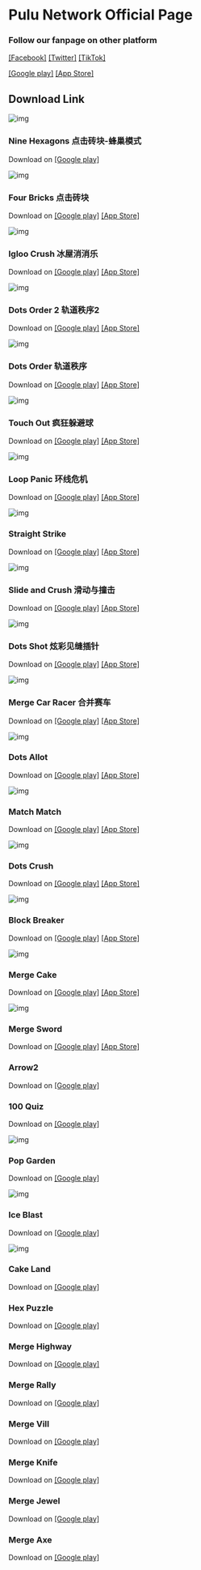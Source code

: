 # Pulu Network Official Page

### Follow our fanpage on other platform
[[Facebook]](https://www.facebook.com/pulunetwork) [[Twitter]](https://twitter.com/CodeFgame) [[TikTok]](https://tiktok.com/@pulunetwork)

[[Google play]](https://play.google.com/store/apps/dev?id=7630802525166577768) [[App Store]](https://itunes.apple.com/developer/id1040525394)

## Download Link
![img](https://puluwang.github.io/img/NineHexagons.png)	
### Nine Hexagons 点击砖块-蜂巢模式	
Download on [[Google play]](https://play.google.com/store/apps/details?id=com.pulu.ninehexagons)

![img](https://puluwang.github.io/img/FourBricks.png)	
### Four Bricks 点击砖块	
Download on [[Google play]](https://play.google.com/store/apps/details?id=com.pulu.tapbrick) [[App Store]](https://apps.apple.com/app/id1614139461)

![img](https://puluwang.github.io/img/IglooCrush.png)
### Igloo Crush 冰屋消消乐
Download on [[Google play]](https://play.google.com/store/apps/details?id=com.pulunetwork.igloocrush) [[App Store]](https://apps.apple.com/app/id1610635448)

![img](https://puluwang.github.io/img/DotsOrder2.png)
### Dots Order 2 轨道秩序2	
Download on [[Google play]](https://play.google.com/store/apps/details?id=com.pulu.dotsorder2) [[App Store]](https://apps.apple.com/app/id1581153711)

![img](https://puluwang.github.io/img/DotsOrder.png)	
### Dots Order 轨道秩序	
Download on [[Google play]](https://play.google.com/store/apps/details?id=com.pulu.dotsorder) [[App Store]](https://apps.apple.com/app/id1552614376)

![img](https://puluwang.github.io/img/TouchOut.png)	
### Touch Out 疯狂躲避球	
Download on [[Google play]](https://play.google.com/store/apps/details?id=com.pulu.touchout) [[App Store]](https://apps.apple.com/app/id1552614558)

![img](https://puluwang.github.io/img/LoopPanic.png)	
### Loop Panic 环线危机	
Download on [[Google play]](https://play.google.com/store/apps/details?id=com.codef.looppanic) [[App Store]](https://apps.apple.com/app/id1537915263)

![img](https://puluwang.github.io/img/StraightStrike.png)	
### Straight Strike 	
Download on [[Google play]](https://play.google.com/store/apps/details?id=com.codef.straightstrike) [[App Store]](https://apps.apple.com/app/id1519599021)

![img](https://puluwang.github.io/img/Slideandcrush.png)
### Slide and Crush 滑动与撞击
Download on [[Google play]](https://play.google.com/store/apps/details?id=com.codef.slideandcrush) [[App Store]](https://itunes.apple.com/app/id1509004463)

![img](https://puluwang.github.io/img/dotsshot.png)
### Dots Shot 炫彩见缝插针
Download on [[Google play]](https://play.google.com/store/apps/details?id=com.codef.dotsshot)  [[App Store]](https://itunes.apple.com/app/id1507325626)

![img](https://puluwang.github.io/img/mergecarracer.png)
### Merge Car Racer 合并赛车
Download on [[Google play]](https://play.google.com/store/apps/details?id=com.codef.mergecarracer) [[App Store]](https://itunes.apple.com/app/id1469533028)

![img](https://puluwang.github.io/img/dotsallot.png)
### Dots Allot	
Download on [[Google play]](https://play.google.com/store/apps/details?id=com.codef.dotsallot) [[App Store]](https://itunes.apple.com/app/id1509391665)

![img](https://puluwang.github.io/img/matchmatch.png)
### Match Match 
Download on [[Google play]](https://play.google.com/store/apps/details?id=com.codef.matchmatch)	 [[App Store]](https://itunes.apple.com/app/id1508953324)

![img](https://puluwang.github.io/img/dotscrush.png)
### Dots Crush	
Download on [[Google play]](https://play.google.com/store/apps/details?id=com.codef.dotscrush) [[App Store]](https://itunes.apple.com/app/id1508963104)

![img](https://puluwang.github.io/img/blockbreaker.png)
### Block Breaker	
Download on [[Google play]](https://play.google.com/store/apps/details?id=com.codef.blockbreaker)   [[App Store]](https://apps.apple.com/app/id1512450314)

![img](https://puluwang.github.io/img/mergecake.png)
### Merge Cake	
Download on [[Google play]](https://play.google.com/store/apps/details?id=com.codef.mergecake) [[App Store]](https://apps.apple.com/app/id1470086177)

![img](https://puluwang.github.io/img/mergesword.png)
### Merge Sword	
Download on [[Google play]](https://play.google.com/store/apps/details?id=com.codef.mergesword)  [[App Store]](https://itunes.apple.com/app/id1470604942)

### Arrow2	
Download on [[Google play]](https://play.google.com/store/apps/details?id=com.codef.arrow2)

### 100 Quiz	
Download on [[Google play]](https://play.google.com/store/apps/details?id=com.codef.hundredquiz)

![img](https://puluwang.github.io/img/PopGarden.png)
### Pop Garden	
Download on [[Google play]](https://play.google.com/store/apps/details?id=com.codef.popgarden)

![img](https://puluwang.github.io/img/IceBlast.png)
### Ice Blast
Download on [[Google play]](https://play.google.com/store/apps/details?id=com.codef.iceblast)

![img](https://puluwang.github.io/img/CakeLand.png)
### Cake Land	
Download on [[Google play]](https://play.google.com/store/apps/details?id=com.codef.cakeland)

### Hex Puzzle	
Download on [[Google play]](https://play.google.com/store/apps/details?id=com.codef.hexpuzzle)

### Merge Highway	
Download on [[Google play]](https://play.google.com/store/apps/details?id=com.codef.goldenhighway)

### Merge Rally	
Download on [[Google play]](https://play.google.com/store/apps/details?id=com.codef.mergerally)

### Merge Vill	
Download on [[Google play]](https://play.google.com/store/apps/details?id=com.codef.mergevill)

### Merge Knife	
Download on [[Google play]](https://play.google.com/store/apps/details?id=com.codef.mergeknife)

### Merge Jewel	
Download on [[Google play]](https://play.google.com/store/apps/details?id=com.codef.mergegems)

### Merge Axe	
Download on [[Google play]](https://play.google.com/store/apps/details?id=com.codef.mergeaxe)

